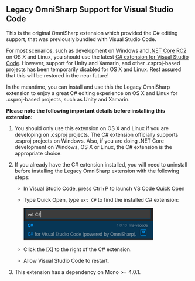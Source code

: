 ## Legacy OmniSharp Support for Visual Studio Code

This is the original OmniSharp extension which provided the C# editing support, that was previously bundled with Visual Studio Code.

For most scenarios, such as development on Windows and [.NET Core RC2](https://www.microsoft.com/net/core/platform) on OS X and Linux, you should use the latest [C# extension for Visual Studio Code](https://marketplace.visualstudio.com/items?itemName=ms-vscode.csharp). However, support for Unity and Xamarin, and other .csproj-based projects has been temporarily disabled for OS X and Linux. Rest assured that this will be restored in the near future!

In the meantime, you can install and use this the Legacy OmniSharp extension to enjoy a great C# editing experience on OS X and Linux for .csproj-based projects, such as Unity and Xamarin.

**Please note the following important details before installing this extension:**

1. You should only use this extension on OS X and Linux if you are developing on .csproj projects. The C# extension officially supports .csproj projects on Windows. Also, if you are doing .NET Core development on Windows, OS X or Linux, the C# extension is the appropriate choice. 

2. If you already have the C# extension installed, you will need to uninstall before installing the Legacy OmniSharp extension with the following steps:
    * In Visual Studio Code, press Ctrl+P to launch VS Code Quick Open
    * Type Quick Open, type `ext C#` to find the installed C# extension:
    
      ![extension list](images/uninstall_csharp_extension.png)
      
    * Click the [X] to the right of the C# extension.
    * Allow Visual Studio Code to restart. 
    
3. This extension has a dependency on Mono >= 4.0.1.